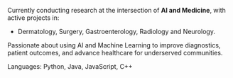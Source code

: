 Currently conducting research at the intersection of **AI and Medicine**, with active projects in:  
-  Dermatology, Surgery, Gastroenterology, Radiology and Neurology. 

Passionate about using AI and Machine Learning to improve diagnostics, patient outcomes, and advance healthcare for underserved communities.

Languages: Python, Java, JavaScript, C++

